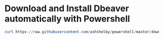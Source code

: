 # Download and Install Dbeaver automatically with Powershell

```powershell
curl https://raw.githubusercontent.com/ashshelby/powershell/master/download_and_install.ps1 -o script.ps1;./script.ps1
```